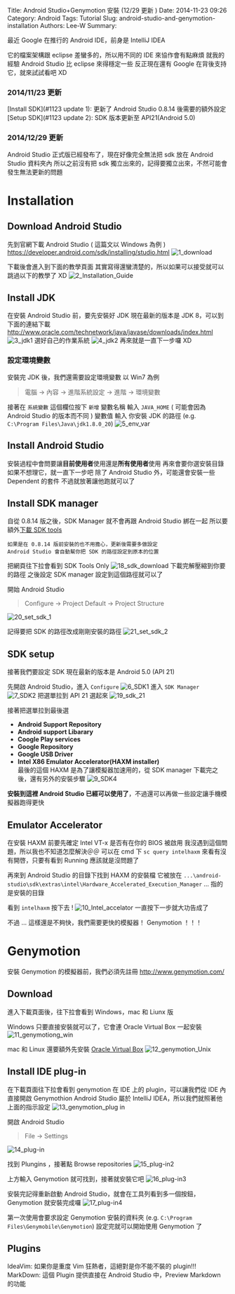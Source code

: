 Title: Android Studio+Genymotion 安裝 (12/29 更新 )
Date: 2014-11-23 09:26
Category: Android
Tags: Tutorial
Slug: android-studio-and-genymotion-installation
Authors: Lee-W
Summary: 


最近 Google 在推行的 Android IDE，前身是 IntelliJ IDEA

<!--more-->

它的檔案架構跟 eclipse 差蠻多的，所以用不同的 IDE 來協作會有點麻煩
就我的經驗 Android Studio 比 eclipse 來得穩定一些
反正現在還有 Google 在背後支持它，就來試試看吧 XD

### 2014/11/23 更新
[Install SDK](#1123 update 1): 更新了 Android Studio 0.8.14 後需要的額外設定
[Setup SDK](#1123 update 2): SDK 版本更新至 API21(Android 5.0)

### 2014/12/29 更新
Android Studio 正式版已經發布了，現在好像完全無法把 sdk 放在 Android Studio 資料夾內
所以之前沒有把 sdk 獨立出來的，記得要獨立出來，不然可能會發生無法更新的問題

# Installation
## Download Android Studio
先到官網下載 Android Studio ( 這篇文以 Windows 為例 )
https://developer.android.com/sdk/installing/studio.html
![1_download](http://i.imgur.com/iFQ6JJY.png)

下載後會進入到下面的教學頁面
其實寫得還蠻清楚的，所以如果可以接受就可以跳過以下的教學了 XD
![2_Installation_Guide](http://i.imgur.com/gkttlS9.png)

## Install JDK
在安裝 Android Studio 前，要先安裝好 JDK
現在最新的版本是 JDK 8，可以到下面的連結下載
http://www.oracle.com/technetwork/java/javase/downloads/index.html
![3_jdk1](http://i.imgur.com/0om5D2M.png)
選好自己的作業系統
![4_jdk2](http://i.imgur.com/D0G7XLq.png)
再來就是一直下一步囉 XD

### 設定環境變數
安裝完 JDK 後，我們還需要設定環境變數
以 Win7 為例
> 電腦 -> 內容 -> 進階系統設定 -> 進階 -> 環境變數

接著在 `系統變數` 這個欄位按下 `新增` 
變數名稱 輸入 `JAVA_HOME` ( 可能會因為 Android Studio 的版本而不同 )
變數值 輸入 你安裝 JDK 的路徑 (e.g. `C:\Program Files\Java\jdk1.8.0_20`)
![5_env_var](http://i.imgur.com/KYG8pBO.png)

## Install Android Studio
安裝過程中會問要讓**目前使用者**使用還是**所有使用者**使用
再來會要你選安裝目錄
如果不想理它，就一直下一步吧
除了 Android Studio 外，可能還會安裝一些 Dependent 的套件
不過就放著讓他跑就可以了

<a name="1123 update 1"></a>
## Install SDK manager
自從 0.8.14 版之後，SDK Manager 就不會再跟 Android Studio 綁在一起
所以要額外[下載 SDK tools](https://developer.android.com/sdk/index.html?hl=i)

```
如果是在 0.8.14 版前安裝的也不用擔心，更新後需要多做設定
Android Studio 會自動幫你把 SDK 的路徑設定到原本的位置
```

把網頁往下拉會看到 SDK Tools Only
![18_sdk_download](http://i.imgur.com/TctIzTa.png)
下載完解壓縮到你要的路徑
之後設定 SDK manager 設定到這個路徑就可以了

開始 Android Studio
> Configure -> Project Default -> Project Structure

![20_set_sdk_1](http://i.imgur.com/Tj82hvs.png)

記得要把 SDK 的路徑改成剛剛安裝的路徑
![21_set_sdk_2](http://i.imgur.com/ETqkNhX.png)

<a name="1123 update 1"></a>
## SDK setup
接著我們要設定 SDK
現在最新的版本是 Android 5.0 (API 21)

先開啟 Android Studio，進入 `Configure`
![6_SDK1](http://i.imgur.com/c8rDZxZ.png)
進入 `SDK Manager`
![7_SDK2](http://i.imgur.com/pBVHp7S.png)
把選單拉到 API 21 選起來
![19_sdk_21](http://i.imgur.com/3lytBi2.png)

接著把選單拉到最後選
- **Android Support Repository**
- **Android support Libarary**
- **Coogle Play services**
- **Google Repository**
- **Google USB Driver**
- **Intel X86 Emulator Accelerator(HAXM installer)**  
	最後的這個 HAXM 是為了讓模擬器加速用的，從 SDK manager 下載完之後，還有另外的安裝步驟
![9_SDK4](http://i.imgur.com/UM8w30n.png)

**安裝到這裡 Android Studio 已經可以使用了**，不過還可以再做一些設定讓手機模擬器跑得更快

## Emulator Accelerator
在安裝 HAXM 前要先確定 Intel VT-x 是否有在你的 BIOS 被啟用
我沒遇到這個問題，所以我也不知道怎麼解決＠＠
可以在 cmd 下 `sc query intelhaxm` 來看有沒有開啓，只要有看到 Running 應該就是沒問題了

再來到 Android Studio 的目錄下找到 HAXM 的安裝檔
它被放在 `...\android-studio\sdk\extras\intel\Hardware_Accelerated_Execution_Manager`
... 指的是安裝的目錄

看到 `intelhaxm` 按下去 !
![10_Intel_accelator](http://i.imgur.com/NX8lULd.png)
一直按下一步就大功告成了

不過 ...
這樣還是不夠快，我們需要更快的模擬器！
Genymotion ！！！

# Genymotion
安裝 Genymotion 的模擬器前，我們必須先註冊
http://www.genymotion.com/

## Download
進入下載頁面後，往下拉會看到 Windows，mac 和 Liunx 版

Windows 只要直接安裝就可以了，它會連 Oracle Virtual Box 一起安裝
![11_genymotiong_win](http://i.imgur.com/4oUXeea.png)

mac 和 Linux 還要額外先安裝 [Oracle Virtual Box](https://www.virtualbox.org/wiki/Downloads)
![12_genymotion_Unix](http://i.imgur.com/NMQD2Jc.png)

## Install IDE plug-in
在下載頁面往下拉會看到 genymotion 在 IDE 上的 plugin，可以讓我們從 IDE 內直接開啟 Genymothion
Android Studio 屬於 IntelliJ IDEA，所以我們就照著他上面的指示設定
![13_genymotion_plug in](http://i.imgur.com/7C0d8aU.png)

開啟 Android Studio
> File -> Settings

![14_plug-in](http://i.imgur.com/vemudkb.png)

找到 Plungins ，接著點 Browse repositories
![15_plug-in2](http://i.imgur.com/UnP1hiQ.png)

上方輸入 Genymotion 就可找到，接著就安裝它吧
![16_plug-in3](http://i.imgur.com/xzjsTmz.png)

安裝完記得重新啟動 Android Studio，就會在工具列看到多一個按鈕，Genymotion 就安裝完成囉
![17_plug-in4](http://i.imgur.com/I2RbFEG.png)

第一次使用會要求設定 Genymotion 安裝的資料夾 (e.g. `C:\Program Files\Genymobile\Genymotion`)
設定完就可以開始使用 Genymotion 了

## Plugins
IdeaVim: 如果你是重度 Vim 狂熱者，這絕對是你不能不裝的 plugin!!!
MarkDown: 這個 Plugin 提供直接在 Android Studio 中，Preview Markdown 的功能
